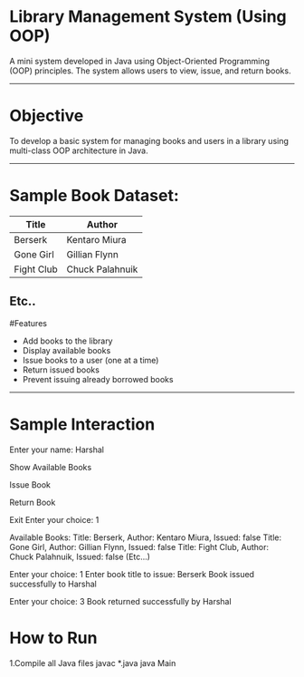 # Library Management System (Using OOP)
 
A mini system developed in Java using Object-Oriented Programming (OOP) principles. The system allows users to view, issue, and return books.

---

# Objective

To develop a basic system for managing books and users in a library using multi-class OOP architecture in Java.

---

# Sample Book Dataset:

| Title          | Author              |
|----------------|---------------------|
| Berserk        | Kentaro Miura       |
| Gone Girl      | Gillian Flynn       |
| Fight Club     | Chuck Palahnuik     |

Etc..
---

#Features

- Add books to the library
- Display available books
- Issue books to a user (one at a time)
- Return issued books
- Prevent issuing already borrowed books

---

# Sample Interaction
Enter your name: Harshal

Show Available Books

Issue Book

Return Book

Exit
Enter your choice: 1

Available Books:
Title: Berserk, Author: Kentaro Miura, Issued: false
Title: Gone Girl, Author: Gillian Flynn, Issued: false
Title: Fight Club, Author: Chuck Palahnuik, Issued: false
(Etc...)

Enter your choice: 1
Enter book title to issue: Berserk
Book issued successfully to Harshal

Enter your choice: 3
Book returned successfully by Harshal

# How to Run
1.Compile all Java files
javac *.java
java Main



